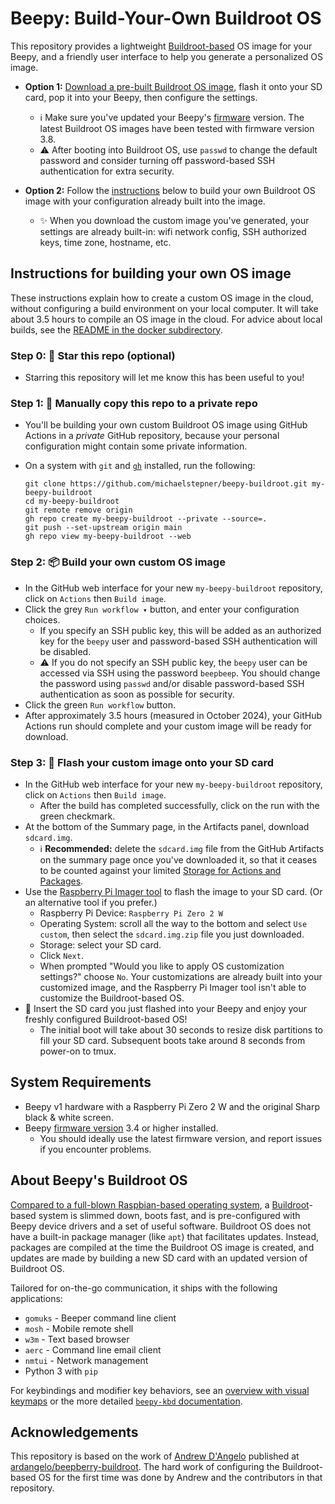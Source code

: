 # Beepy: Build-Your-Own Buildroot OS

This repository provides a lightweight [Buildroot-based](#about-beepys-buildroot-os) OS image for your Beepy, and a friendly user interface to help you generate a personalized OS image.

- **Option 1:** [Download a pre-built Buildroot OS image](https://github.com/michaelstepner/beepy-buildroot/releases), flash it onto your SD card, pop it into your Beepy, then configure the settings.
    - ℹ️ Make sure you've updated your Beepy's [firmware](https://github.com/ardangelo/beepberry-rp2040/releases/) version. The latest Buildroot OS images have been tested with firmware version 3.8.
    - ⚠️ After booting into Buildroot OS, use `passwd` to change the default password and consider turning off password-based SSH authentication for extra security.

- **Option 2:** Follow the [instructions](#instructions-for-building-your-own-os-image) below to build your own Buildroot OS image with your configuration already built into the image.
    - ✨ When you download the custom image you've generated, your settings are already built-in: wifi network config, SSH authorized keys, time zone, hostname, etc.

## Instructions for building your own OS image

These instructions explain how to create a custom OS image in the cloud, without configuring a build environment on your local computer. It will take about 3.5 hours to compile an OS image in the cloud. For advice about local builds, see the [README in the docker subdirectory](./docker/README.md).

### Step 0: 🌟 Star this repo (optional)

- Starring this repository will let me know this has been useful to you!

### Step 1: 🔐 Manually copy this repo to a private repo

- You'll be building your own custom Buildroot OS image using GitHub Actions in a *private* GitHub repository, because your personal configuration might contain some private information.

- On a system with `git` and [`gh`](https://cli.github.com/) installed, run the following:

    ```
    git clone https://github.com/michaelstepner/beepy-buildroot.git my-beepy-buildroot
    cd my-beepy-buildroot
    git remote remove origin
    gh repo create my-beepy-buildroot --private --source=.
    git push --set-upstream origin main
    gh repo view my-beepy-buildroot --web
    ```

### Step 2: 📦 Build your own custom OS image

- In the GitHub web interface for your new `my-beepy-buildroot` repository, click on `Actions` then `Build image`.
- Click the grey `Run workflow ▾` button, and enter your configuration choices.
    - If you specify an SSH public key, this will be added as an authorized key for the `beepy` user and password-based SSH authentication will be disabled.
    - ⚠️ If you do not specify an SSH public key, the `beepy` user can be accessed via SSH using the password `beepbeep`. You should change the password using `passwd` and/or disable password-based SSH authentication as soon as possible for security.
- Click the green `Run workflow` button.
- After approximately 3.5 hours (measured in October 2024), your GitHub Actions run should complete and your custom image will be ready for download.

### Step 3: 🚀 Flash your custom image onto your SD card

- In the GitHub web interface for your new `my-beepy-buildroot` repository, click on `Actions` then `Build image`.
    - After the build has completed successfully, click on the run with the green checkmark.
- At the bottom of the Summary page, in the Artifacts panel, download `sdcard.img`.
    - ℹ️ **Recommended:** delete the `sdcard.img` file from the GitHub Artifacts on the summary page once you've downloaded it, so that it ceases to be counted against your limited [Storage for Actions and Packages](https://github.com/settings/billing/summary#usage).
- Use the [Raspberry Pi Imager tool](https://www.raspberrypi.com/software/) to flash the image to your SD card. (Or an alternative tool if you prefer.)
    - Raspberry Pi Device: `Raspberry Pi Zero 2 W`
    - Operating System: scroll all the way to the bottom and select `Use custom`, then select the `sdcard.img.zip` file you just downloaded.
    - Storage: select your SD card.
    - Click `Next`.
    - When prompted "Would you like to apply OS customization settings?" choose `No`. Your customizations are already built into your customized image, and the Raspberry Pi Imager tool isn't able to customize the Buildroot-based OS.
- 🎁 Insert the SD card you just flashed into your Beepy and enjoy your freshly configured Buildroot-based OS!
    - The initial boot will take about 30 seconds to resize disk partitions to fill your SD card. Subsequent boots take around 8 seconds from power-on to tmux.

## System Requirements

- Beepy v1 hardware with a Raspberry Pi Zero 2 W and the original Sharp black & white screen.
- Beepy [firmware version](https://github.com/ardangelo/beepberry-rp2040/releases/) 3.4 or higher installed.
    - You should ideally use the latest firmware version, and report issues if you encounter problems.

## About Beepy's Buildroot OS

[Compared to a full-blown Raspbian-based operating system](https://beepy.sqfmi.com/docs/getting-started#3-choose-an-operating-system), a [Buildroot](https://buildroot.org/)-based system is slimmed down, boots fast, and is pre-configured with Beepy device drivers and a set of useful software. Buildroot OS does not have a built-in package manager (like `apt`) that facilitates updates. Instead, packages are compiled at the time the Buildroot OS image is created, and updates are made by building a new SD card with an updated version of Buildroot OS.

Tailored for on-the-go communication, it ships with the following applications:

- `gomuks` - Beeper command line client
- `mosh` - Mobile remote shell
- `w3m` - Text based browser
- `aerc` - Command line email client
- `nmtui` - Network management
- Python 3 with `pip`

For keybindings and modifier key behaviors, see an [overview with visual keymaps](https://beepy.sqfmi.com/docs/firmware/keyboard) or the more detailed [`beepy-kbd` documentation](https://github.com/ardangelo/beepberry-keyboard-driver/blob/main/README.md).

## Acknowledgements

This repository is based on the work of [Andrew D'Angelo](http://andrew.uni.cx/) published at [ardangelo/beepberry-buildroot](https://github.com/ardangelo/beepberry-buildroot). The hard work of configuring the Buildroot-based OS for the first time was done by Andrew and the contributors in that repository.
